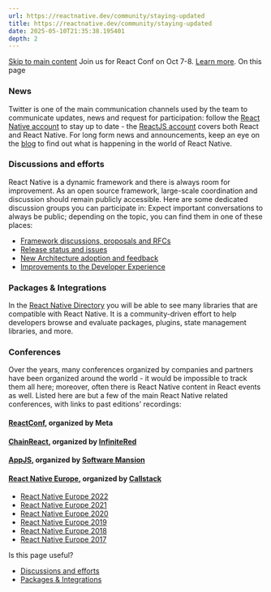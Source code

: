 ```yaml
---
url: https://reactnative.dev/community/staying-updated
title: https://reactnative.dev/community/staying-updated
date: 2025-05-10T21:35:38.195401
depth: 2
---
```


[Skip to main content](https://reactnative.dev/community/staying-updated#__docusaurus_skipToContent_fallback)
Join us for React Conf on Oct 7-8. [Learn more](https://conf.react.dev).
On this page
### News[​](https://reactnative.dev/community/staying-updated#news "Direct link to News")
Twitter is one of the main communication channels used by the team to communicate updates, news and request for participation: follow the [React Native account](https://twitter.com/reactnative) to stay up to date - the [ReactJS account](https://twitter.com/reactjs) covers both React and React Native.
For long form news and announcements, keep an eye on the [blog](https://reactnative.dev/blog) to find out what is happening in the world of React Native.
### Discussions and efforts[​](https://reactnative.dev/community/staying-updated#discussions-and-efforts "Direct link to Discussions and efforts")
React Native is a dynamic framework and there is always room for improvement. As an open source framework, large-scale coordination and discussion should remain publicly accessible. Here are some dedicated discussion groups you can participate in:
Expect important conversations to always be public; depending on the topic, you can find them in one of these places:
  * [Framework discussions, proposals and RFCs](https://github.com/react-native-community/discussions-and-proposals/discussions)
  * [Release status and issues](https://github.com/reactwg/react-native-releases/discussions)
  * [New Architecture adoption and feedback](https://github.com/reactwg/react-native-new-architecture/discussions)
  * [Improvements to the Developer Experience](https://github.com/react-native-community/developer-experience-wg)


### Packages & Integrations[​](https://reactnative.dev/community/staying-updated#packages--integrations "Direct link to Packages & Integrations")
In the [React Native Directory](https://reactnative.directory/) you will be able to see many libraries that are compatible with React Native. It is a community-driven effort to help developers browse and evaluate packages, plugins, state management libraries, and more.
### Conferences[​](https://reactnative.dev/community/staying-updated#conferences "Direct link to Conferences")
Over the years, many conferences organized by companies and partners have been organized around the world - it would be impossible to track them all here; moreover, often there is React Native content in React events as well.
Listed here are but a few of the main React Native related conferences, with links to past editions' recordings:
#### [ReactConf](https://conf.react.dev/), organized by Meta[​](https://reactnative.dev/community/staying-updated#reactconf-organized-by-meta "Direct link to reactconf-organized-by-meta")


#### [ChainReact](https://cr.infinite.red/), organized by [InfiniteRed](https://infinite.red/)[​](https://reactnative.dev/community/staying-updated#chainreact-organized-by-infinitered "Direct link to chainreact-organized-by-infinitered")


#### [AppJS](https://appjs.co/), organized by [Software Mansion](https://swmansion.com/)[​](https://reactnative.dev/community/staying-updated#appjs-organized-by-software-mansion "Direct link to appjs-organized-by-software-mansion")


#### [React Native Europe](https://www.react-native.eu/), organized by [Callstack](https://www.callstack.com/)[​](https://reactnative.dev/community/staying-updated#react-native-europe-organized-by-callstack "Direct link to react-native-europe-organized-by-callstack")
  * [React Native Europe 2022](https://www.youtube.com/playlist?list=PLZ3MwD-soTTE-qcA0MrcvZBdmkHJSIjJX)
  * [React Native Europe 2021](https://www.youtube.com/playlist?list=PLZ3MwD-soTTG-8Ix3lQ8zHvk94juXpYjl)
  * [React Native Europe 2020](https://www.youtube.com/playlist?list=PLZ3MwD-soTTEGG42-BvoqD0qK0vKV2ygm)
  * [React Native Europe 2019](https://www.youtube.com/playlist?list=PLZ3MwD-soTTHy9_88QPLF8DEJkvoB5Tl-)
  * [React Native Europe 2018](https://www.youtube.com/playlist?list=PLZ3MwD-soTTEOWXU2I8Y8C3AfqvJdn3M_)
  * [React Native Europe 2017](https://www.youtube.com/playlist?list=PLZ3MwD-soTTF76yq91JdPrFshTm_ZNNsf)


Is this page useful?
  * [Discussions and efforts](https://reactnative.dev/community/staying-updated#discussions-and-efforts)
  * [Packages & Integrations](https://reactnative.dev/community/staying-updated#packages--integrations)



